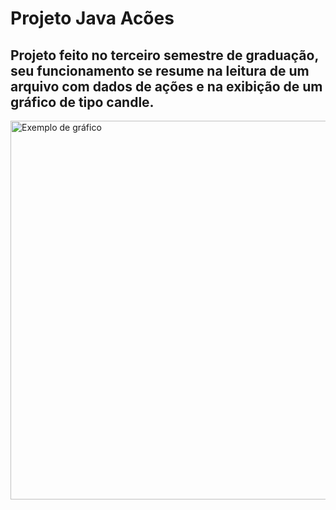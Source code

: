 # Projeto Java Acões
## Projeto feito no terceiro semestre de graduação, seu funcionamento se resume na leitura de um arquivo com dados de ações e na exibição de um gráfico de tipo candle.

<img width="606" alt="Exemplo de gráfico" src="https://user-images.githubusercontent.com/99847322/222402980-1e6f3e8e-e34a-4451-8450-c56c04b0c254.png">

